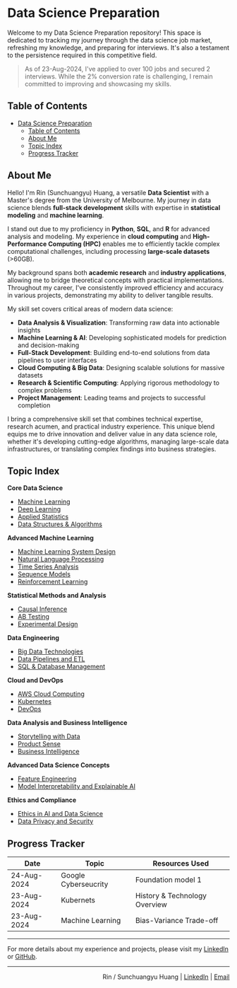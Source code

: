 # Data Science Preparation

Welcome to my Data Science Preparation repository! This space is dedicated to tracking my journey through the data science job market, refreshing my knowledge, and preparing for interviews. It's also a testament to the persistence required in this competitive field.

> As of 23-Aug-2024, I've applied to over 100 jobs and secured 2 interviews. While the 2% conversion rate is challenging, I remain committed to improving and showcasing my skills.

## Table of Contents

- [Data Science Preparation](#data-science-preparation)
  - [Table of Contents](#table-of-contents)
  - [About Me](#about-me)
  - [Topic Index](#topic-index)
  - [Progress Tracker](#progress-tracker)

## About Me

Hello! I'm Rin (Sunchuangyu) Huang, a versatile **Data Scientist** with a Master's degree from the University of Melbourne. My journey in data science blends **full-stack development** skills with expertise in **statistical modeling** and **machine learning**.

I stand out due to my proficiency in **Python**, **SQL**, and **R** for advanced analysis and modeling. My experience in **cloud computing** and **High-Performance Computing (HPC)** enables me to efficiently tackle complex computational challenges, including processing **large-scale datasets** (>60GB).

My background spans both **academic research** and **industry applications**, allowing me to bridge theoretical concepts with practical implementations. Throughout my career, I've consistently improved efficiency and accuracy in various projects, demonstrating my ability to deliver tangible results.

My skill set covers critical areas of modern data science:

- **Data Analysis & Visualization**: Transforming raw data into actionable insights
- **Machine Learning & AI**: Developing sophisticated models for prediction and decision-making
- **Full-Stack Development**: Building end-to-end solutions from data pipelines to user interfaces
- **Cloud Computing & Big Data**: Designing scalable solutions for massive datasets
- **Research & Scientific Computing**: Applying rigorous methodology to complex problems
- **Project Management**: Leading teams and projects to successful completion

I bring a comprehensive skill set that combines technical expertise, research acumen, and practical industry experience. This unique blend equips me to drive innovation and deliver value in any data science role, whether it's developing cutting-edge algorithms, managing large-scale data infrastructures, or translating complex findings into business strategies.


## Topic Index

**Core Data Science**
- [Machine Learning](./Machine%20Learning/)
- [Deep Learning](./Deep%20Learning/)
- [Applied Statistics](./Applied%20Statistics/)
- [Data Structures & Algorithms](./Data%20Structures%20&%20Algorithms/)

**Advanced Machine Learning**
- [Machine Learning System Design](./Machine%20Learning%20System%20Design/)
- [Natural Language Processing](./Natural%20Language%20Processing/)
- [Time Series Analysis](./Time%20Series%20Analysis/)
- [Sequence Models](./Sequence%20Models/)
- [Reinforcement Learning](./Reinforcement%20Learning/)

**Statistical Methods and Analysis**
- [Causal Inference](./Causal%20Inference/)
- [AB Testing](./AB%20Testing/)
- [Experimental Design](./Experimental%20Design/)

**Data Engineering**
- [Big Data Technologies](./Big%20Data%20Technologies/)
- [Data Pipelines and ETL](./Data%20Pipelines/)
- [SQL & Database Management](./SQL%20&%20Database%20Management/)

**Cloud and DevOps**
- [AWS Cloud Computing](./AWS%20Cloud%20Computing/)
- [Kubernetes](./Kubernetes/)
- [DevOps](./DevOps/)

**Data Analysis and Business Intelligence**
- [Storytelling with Data](./Storytelling%20with%20Data/)
- [Product Sense](./Product%20Sense/)
- [Business Intelligence](./Business%20Intelligence/)

**Advanced Data Science Concepts**
- [Feature Engineering](./Feature%20Engineering/)
- [Model Interpretability and Explainable AI](./Model%20Interpretability/)

**Ethics and Compliance**
- [Ethics in AI and Data Science](./Ethics%20in%20AI/)
- [Data Privacy and Security](./Data%20Privacy/)



## Progress Tracker

| Date | Topic | Resources Used | 
|------|-------|----------------|
| 24-Aug-2024 | Google Cyberseucrity | Foundation model 1 |
| 23-Aug-2024 | Kubernets | History & Technology Overview |  
| 23-Aug-2024 | Machine Learning | Bias-Variance Trade-off |  

---

For more details about my experience and projects, please visit my [LinkedIn](https://www.linkedin.com/in/sunchuangyuhuang/) or [GitHub](https://github.com/YourGitHubUsername).

---

<p align="right">
  Rin / Sunchuangyu Huang | 
  <a href="https://www.linkedin.com/in/sunchuangyuhuang/" target="_blank">LinkedIn</a> | 
  <a href="mailto:huang@rin.contact">Email</a>
</p>
